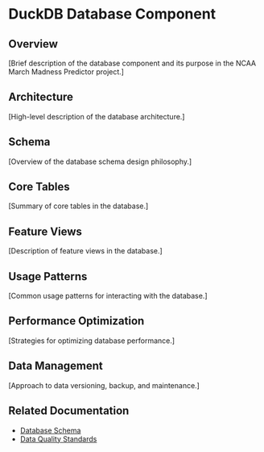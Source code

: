 # DuckDB Database Component

## Overview

[Brief description of the database component and its purpose in the NCAA March Madness Predictor project.]

## Architecture

[High-level description of the database architecture.]

## Schema

[Overview of the database schema design philosophy.]

## Core Tables

[Summary of core tables in the database.]

## Feature Views

[Description of feature views in the database.]

## Usage Patterns

[Common usage patterns for interacting with the database.]

## Performance Optimization

[Strategies for optimizing database performance.]

## Data Management

[Approach to data versioning, backup, and maintenance.]

## Related Documentation

- [Database Schema](../../reference/schema/README.md)
- [Data Quality Standards](../../standards/data_quality_standards.md) 